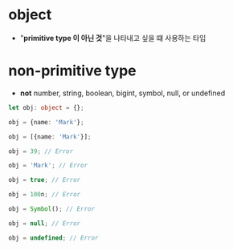 # object
-  "**primitive type 이 아닌 것**"을 나타내고 싶을 떄 사용하는 타입

# non-primitive type
- **not** number, string, boolean, bigint, symbol, null, or undefined
``` typescript
let obj: object = {};

obj = {name: 'Mark'};

obj = [{name: 'Mark'}];

obj = 39; // Error

obj = 'Mark'; // Error

obj = true; // Error

obj = 100n; // Error

obj = Symbol(); // Error

obj = null; // Error

obj = undefined; // Error
``` 